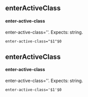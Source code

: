 ## enterActiveClass
#### enter-active-class
enter-active-class=''. Expects: string.
```html
enter-active-class="$1"$0
```

## enterActiveClass
#### enter-active-class
enter-active-class=''. Expects: string.
```
enter-active-class='$1'$0
```